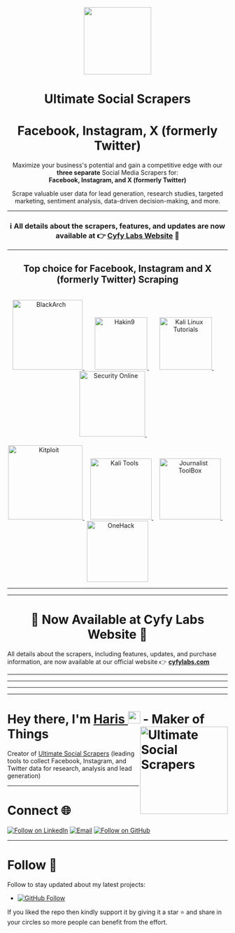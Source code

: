 <a href="https://www.cyfylabs.com" target="_blank">
  <div align="center">
    <img src="https://user-images.githubusercontent.com/30947706/79588950-17515780-80ee-11ea-8f66-e26da49fa052.png" width='154'/>
  </div>
</a>

<div align = "center">
<h1>Ultimate Social Scrapers</h1>
<h1>Facebook, Instagram, X (formerly Twitter)</h1>
<p>Maximize your business's potential and gain a competitive edge with our <b>three separate</b> Social Media Scrapers for: <br><b>Facebook, Instagram, and X (formerly Twitter)</b>

Scrape valuable user data for lead generation, research studies, targeted marketing, sentiment analysis, data-driven decision-making, and more. 
</p>
</div>

<hr>

<h3 align="center">ℹ️ All details about the scrapers, features, and updates are now available at 👉 <a href="https://www.cyfylabs.com" target="_blank"><b>Cyfy Labs Website</b></a> 📌</h3>

<hr>

<h2 align="center">Top choice for Facebook, Instagram and X (formerly Twitter) Scraping</h2>
<p align="center">
  <br>
  <a href='#'>
    <img src = "https://user-images.githubusercontent.com/30947706/76163778-f8fd5100-616a-11ea-97f6-ce648ccbd74b.png" width="160" alt="BlackArch"/>
  </a>

  <img hspace="10"/>
  <a href='#'>
    <img src = "https://user-images.githubusercontent.com/30947706/76143228-5a53f000-6097-11ea-8a19-9f2eb771ba4b.png" width="120" alt="Hakin9"/>
  </a>

  <img hspace="10"/>
  <a href='#'>
    <img src = "https://user-images.githubusercontent.com/30947706/76143239-693aa280-6097-11ea-9c27-cfd365a48e55.png" width="120" alt="Kali Linux Tutorials"/>
  </a>
 
 <img hspace="10"/> 
 <a href='#'>
    <img src = "https://user-images.githubusercontent.com/30947706/76143154-c84be780-6096-11ea-932f-345691310628.png" width="150" alt="Security Online"/>
  </a>

<img hspace="10"/>
  <br><br>

  <a href='#'>
    <img src = "https://user-images.githubusercontent.com/30947706/76143178-0a752900-6097-11ea-8f15-8c8545bb2ff6.png" width="170" alt="Kitploit"/>
  </a>


  <img hspace="5"/>  
  <a href='#'>
    <img src = "https://user-images.githubusercontent.com/30947706/76143168-f9c4b300-6096-11ea-97ce-345cddb82945.png" width="140" alt="Kali Tools"/>
  </a>

  <img hspace="5"/>
  <a href='#'>
    <img src = "https://user-images.githubusercontent.com/30947706/76143186-19f47200-6097-11ea-91d6-3400fa3c5c32.png" width="140" alt="Journalist ToolBox"/>
  </a>

  <img hspace="5"/>
  <a href='#'>
    <img src = "https://user-images.githubusercontent.com/30947706/76143245-76579180-6097-11ea-993d-98dd6db76c91.png" width="140" alt="OneHack"/>
  </a>

</p>

<hr>
<hr>


<h1 align="center">📢 Now Available at Cyfy Labs Website 📢</h1>

All details about the scrapers, including features, updates, and purchase information, are now available at our official website 👉 <a href="https://www.cyfylabs.com" target="_blank"><b>cyfylabs.com</b></a>

<hr>
<hr>
<hr>
<hr>

<h1 align="left">Hey there, I'm <a href="https://www.linkedin.com/in/harismuneer/">Haris </a><img src="https://media.giphy.com/media/hvRJCLFzcasrR4ia7z/giphy.gif" width="28"> 
 <a href="https://github.com/harismuneer/Ultimate-Social-Scrapers"><img align="right" src="https://user-images.githubusercontent.com/30947706/79588950-17515780-80ee-11ea-8f66-e26da49fa052.png" alt="Ultimate Social Scrapers" width="200"/></a> - Maker of Things</h1> 


<p></p> Creator of <a href="https://www.cyfylabs.com">Ultimate Social Scrapers</a> (leading tools to collect Facebook, Instagram, and Twitter data for research, analysis and lead generation) </p>

<hr>

<h1 align="left">Connect 🌐</h1>
<p align="left">
  <a href="https://www.linkedin.com/in/harismuneer/"><img title="Follow on LinkedIn" src="https://img.shields.io/badge/LinkedIn-0077B5?style=for-the-badge&logo=linkedin&logoColor=white"/></a>
  <a href="mailto:haris.muneer5@gmail.com"><img title="Email" src="https://img.shields.io/badge/Gmail-D14836?style=for-the-badge&logo=gmail&logoColor=white"/></a>
  <a href="https://github.com/harismuneer"><img title="Follow on GitHub" src="https://img.shields.io/badge/GitHub-100000?style=for-the-badge&logo=github&logoColor=white"/></a>
</p>

<hr>

# Follow 📄

Follow to stay updated about my latest projects: 
- [![GitHub Follow](https://img.shields.io/badge/Connect-harismuneer-blue.svg?logo=Github&longCache=true&style=social&label=Follow)](https://github.com/harismuneer)

If you liked the repo then kindly support it by giving it a star ⭐ and share in your circles so more people can benefit from the effort.
